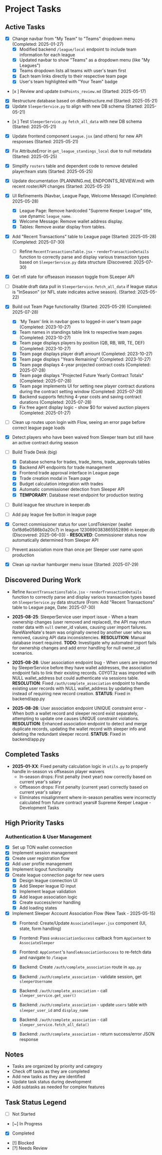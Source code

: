 # Project Tasks

## Active Tasks

- [x] Change navbar from "My Team" to "Teams" dropdown menu (Completed: 2025-01-27)
  - [x] Modified backend `/league/local` endpoint to include team information for each league
  - [x] Updated navbar to show "Teams" as a dropdown menu (like "My Leagues")
  - [x] Teams dropdown lists all teams with user's team first
  - [x] Each team links directly to their respective team page
  - [x] User's team highlighted with "Your Team" badge

- [x ] Review and update `EndPoints_review.md` (Started: 2025-05-17)
- [x] Restructure database based on dbRestructure.md (Started: 2025-05-21)
- [x] Update `SleeperService.py` to align with new DB schema (Started: 2025-05-21)
- [x ] Test `SleeperService.py` `fetch_all_data` with new DB schema (Started: 2025-05-21)
- [x] Update frontend component `League.jsx` (and others) for new API responses (Started: 2025-05-21)
- [x] Fix AttributeError in `get_league_standings_local` due to null metadata (Started: 2025-05-25)
- [x] Simplify `rosters` table and dependent code to remove detailed player/team stats (Started: 2025-05-25)
- [x] Update documentation (PLANNING.md, ENDPOINTS_REVIEW.md) with recent roster/API changes (Started: 2025-05-25)
- [x] UI Refinements (Navbar, League Page, Welcome Message) (Completed: 2025-05-28)
  - [x] League Page: Remove hardcoded "Supreme Keeper League" title, use dynamic `league_name`.
  - [x] Welcome Message: Remove wallet address display.
  - [x] Tables: Remove avatar display from tables.

- [x] Add "Recent Transactions" table to League page (Started: 2025-05-28) (Completed: 2025-07-30)
  - [ ] Refine `RecentTransactionsTable.jsx` - `renderTransactionDetails` function to correctly parse and display various transaction types based on `SleeperService.py` data structure (Discovered: 2025-07-30)
- [x] Get nfl state for offseason inseason toggle from SLeeper API
- [ ] Disable draft data pull in `SleeperService.fetch_all_data` if league status is "InSeason" (or NFL state indicates active season). (Started: 2025-05-22)
- [x] Build out Team Page functionality (Started: 2025-05-29) (Completed: 2025-07-28)
  - [x] 'My Team' link in navbar goes to logged-in user's team page (Completed: 2023-10-27)
  - [x] Team names in standings table link to respective team pages (Completed: 2023-10-27)
  - [x] Team page displays players by position (QB, RB, WR, TE, DEF) (Completed: 2023-10-27)
  - [x] Team page displays player draft amount (Completed: 2023-10-27)
  - [x] Team page displays "Years Remaining" (Completed: 2023-10-27)
  - [x] Team page displays 4-year projected contract costs (Completed: 2025-07-28)
  - [x] Team page displays "Projected Future Yearly Contract Totals" (Completed: 2025-07-28)
  - [x] Team page implements UI for setting new player contract durations during the contract setting window (Completed: 2025-07-28)
  - [x] Backend supports fetching 4-year costs and saving contract durations (Completed: 2025-07-28)
  - [x] Fix free agent display logic - show $0 for waived auction players (Completed: 2025-01-27)
- [ ] Clean up routes upon login with Flow, seeing an error page before correct league page loads
- [x] Detect players who have been waived from Sleeper team but still have an active contract during season
- [ ] Build Trade Desk (big)
  - [x] Database schema for trades, trade_items, trade_approvals tables
  - [x] Backend API endpoints for trade management
  - [x] Frontend trade approval interface in League page
  - [x] Trade creation modal in Team page
  - [x] Budget calculation integration with trades
  - [x] Automatic commissioner detection from Sleeper API
  - [x] **TEMPORARY**: Database reset endpoint for production testing
- [ ] Build league fee structure in keeper.db
- [ ] Add pay league fee button in league page
- [x] Correct commissioner status for user LordTokenizer (wallet 0xf8d6e0586b0a20c7) in league 1230890383865552896 in keeper.db (Discovered: 2025-06-03) - **RESOLVED**: Commissioner status now automatically determined from Sleeper API
- [ ] Prevent association more than once per Sleeper user name upon production

- [x] Clean up navbar hamburger menu issue (Started: 2025-07-29)

## Discovered During Work
- Refine `RecentTransactionsTable.jsx` - `renderTransactionDetails` function to correctly parse and display various transaction types based on `SleeperService.py` data structure (From: Add "Recent Transactions" table to League page, Date: 2025-07-30)
- **2025-08-25**: SleeperService user import issue - When a team ownership changes (user removed and replaced), the API may return roster data with `null` owner_id values, causing user import failures. RareWareNate's team was originally owned by another user who was removed, causing API data inconsistencies. **RESOLUTION**: Manual database insert required. **TODO**: Investigate why automated import fails for ownership changes and add error handling for null owner_id scenarios.

- **2025-08-26**: User association endpoint bug - When users are imported by SleeperService before they have wallet addresses, the association endpoint fails to link their existing records. C0Y0T3z was imported with NULL wallet_address but could authenticate via sessions table. **RESOLUTION**: Fixed `/auth/complete_association` endpoint to handle existing user records with NULL wallet_address by updating them instead of requiring new record creation. **STATUS**: Fixed in backend/app.py

- **2025-08-26**: User association endpoint UNIQUE constraint error - When both a wallet record and sleeper record exist separately, attempting to update one causes UNIQUE constraint violations. **RESOLUTION**: Enhanced association endpoint to detect and merge duplicate records, updating the wallet record with sleeper info and deleting the redundant sleeper record. **STATUS**: Fixed in backend/app.py

## Completed Tasks

- **2025-01-XX**: Fixed penalty calculation logic in `utils.py` to properly handle in-season vs offseason player waivers
  - In-season drops: First penalty (next year) now correctly based on current year's salary
  - Offseason drops: First penalty (current year) correctly based on current year's salary
  - Eliminates misalignment where in-season penalties were incorrectly calculated from future contract years# Supreme Keeper League - Development Tasks

## High Priority Tasks

### Authentication & User Management
- [x] Set up TON wallet connection
- [x] Implement session management
- [x] Create user registration flow
- [x] Add user profile management
- [x] Implement logout functionality
- [x] Create league connection page for new users
  - [x] Design league connection UI
  - [x] Add Sleeper league ID input
  - [x] Implement league validation
  - [x] Add league association logic
  - [x] Create success/error handling
  - [x] Add loading states
- [x] Implement Sleeper Account Association Flow (New Task - 2025-05-15)
  - [x] Frontend: Create/Update `AssociateSleeper.jsx` component (UI, state, form handling)
  - [x] Frontend: Pass `onAssociationSuccess` callback from `AppContent` to `AssociateSleeper`
  - [x] Frontend: `AppContent`'s `handleAssociationSuccess` to re-fetch data and navigate to `/league`
  - [x] Backend: Create `/auth/complete_association` route in `app.py`
  - [x] Backend: `/auth/complete_association` - validate session, get `sleeperUsername`
  - [x] Backend: `/auth/complete_association` - call `sleeper_service.get_user()`
  - [x] Backend: `/auth/complete_association` - update `users` table with `sleeper_user_id` and `display_name`
  - [x] Backend: `/auth/complete_association` - call `sleeper_service.fetch_all_data()`
  - [x] Backend: `/auth/complete_association` - return success/error JSON response


## Notes
- Tasks are organized by priority and category
- Check off tasks as they are completed
- Add new tasks as they are identified
- Update task status during development
- Add subtasks as needed for complex features

## Task Status Legend
- [ ] Not Started
- [~] In Progress
- [x] Completed
- [!] Blocked
- [?] Needs Review 